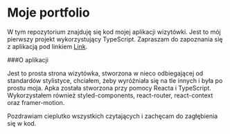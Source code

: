 # Moje portfolio

W tym repozytorium znajduję się kod mojej aplikacji wizytówki. Jest to mój pierwszy projekt wykorzystujący TypeScript. Zapraszam do zapoznania się z aplikacją pod linkiem [Link](#).

###O aplikacji

Jest to prosta strona wizytówka, stworzona w nieco odbiegającej od standardów stylistyce, chciałem, żeby wyróżniała się na tle innych i była po prostu moja. 
 Apka została stworzona przy pomocy Reacta i TypeScript.
Wykorzystałem również styled-components, react-router, react-context oraz framer-motion. 

Pozdrawiam cieplutko wszystkich czytających i zachęcam do zagłębienia się w kod.
